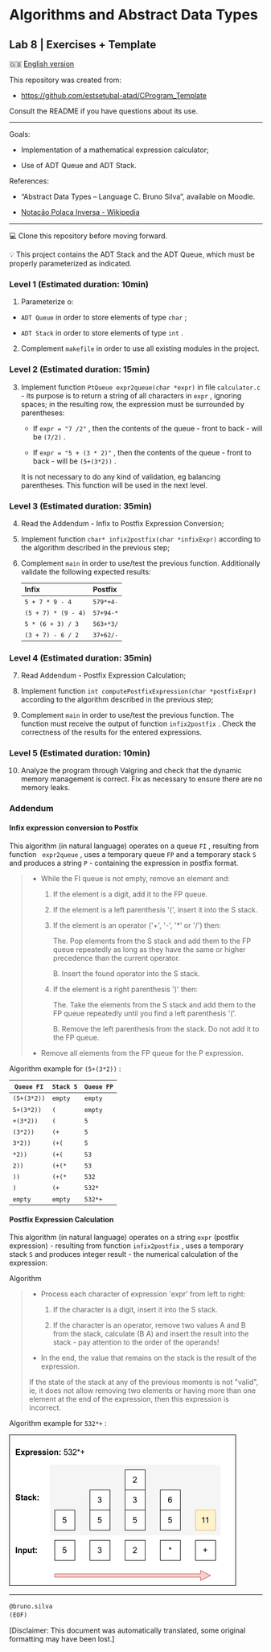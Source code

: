 # Algorithms and Abstract Data Types

## Lab 8 \| Exercises + Template

🇬🇧 [English version](README_en.md)

This repository was created from:

- <https://github.com/estsetubal-atad/CProgram_Template>

Consult the README if you have questions about its use.

------------------------------------------------------------------------

Goals:

- Implementation of a mathematical expression calculator;

- Use of ADT Queue and ADT Stack.

References:

- “Abstract Data Types – Language C. Bruno Silva”, available on Moodle.

- [Notação Polaca Inversa - Wikipedia](https://pt.wikipedia.org/wiki/Nota%C3%A7%C3%A3o_polonesa_inversa)

------------------------------------------------------------------------

💻 Clone this repository before moving forward.

💡 This project contains the ADT Stack and the ADT Queue, which must be properly parameterized as indicated.

### Level 1 (Estimated duration: 10min)

1.  Parameterize o:

- `ADT Queue` in order to store elements of type `char` ;

- `ADT Stack` in order to store elements of type `int` .

2.  Complement `makefile` in order to use all existing modules in the project.

### Level 2 (Estimated duration: 15min)

3.  Implement function `PtQueue expr2queue(char *expr)` in file `calculator.c` - its purpose is to return a string of all characters in `expr` , ignoring spaces; in the resulting row, the expression must be surrounded by parentheses:

    - If `expr = "7 /2"` , then the contents of the queue - front to back - will be `(7/2)` .

    - If `expr = "5 + (3 * 2)"` , then the contents of the queue - front to back - will be `(5+(3*2))` .

    It is not necessary to do any kind of validation, eg balancing parentheses. This function will be used in the next level.

### Level 3 (Estimated duration: 35min)

4.  Read the Addendum - Infix to Postfix Expression Conversion;

5.  Implement function `char* infix2postfix(char *infixExpr)` according to the algorithm described in the previous step;

6.  Complement `main` in order to use/test the previous function. Additionally validate the following expected results:

    | Infix               | Postfix   |
    |---------------------|-----------|
    | `5 + 7 * 9 - 4`     | `579*+4-` |
    | `(5 + 7) * (9 - 4)` | `57+94-*` |
    | `5 * (6 + 3) / 3`   | `563+*3/` |
    | `(3 + 7) - 6 / 2`   | `37+62/-` |

### Level 4 (Estimated duration: 35min)

7.  Read Addendum - Postfix Expression Calculation;

8.  Implement function `int computePostfixExpression(char *postfixExpr)` according to the algorithm described in the previous step;

9.  Complement `main` in order to use/test the previous function. The function must receive the output of function `infix2postfix` . Check the correctness of the results for the entered expressions.

### Level 5 (Estimated duration: 10min)

10. Analyze the program through Valgring and check that the dynamic memory management is correct. Fix as necessary to ensure there are no memory leaks.

### Addendum

#### Infix expression conversion to Postfix

This algorithm (in natural language) operates on a queue `FI` , resulting from function ` expr2queue` , uses a temporary queue `FP` and a temporary stack `S` and produces a string `P` - containing the expression in postfix format.

> - While the FI queue is not empty, remove an element and:
>
>   1.  If the element is a digit, add it to the FP queue.
>
>   2.  If the element is a left parenthesis '(', insert it into the S stack.
>
>   3.  If the element is an operator ('+', '-', '\*' or '/') then:
>
>       The. Pop elements from the S stack and add them to the FP queue repeatedly as long as they have the same or higher precedence than the current operator.
>
>       B. Insert the found operator into the S stack.
>
>   4.  If the element is a right parenthesis ')' then:
>
>       The. Take the elements from the S stack and add them to the FP queue repeatedly until you find a left parenthesis '('.
>
>       B. Remove the left parenthesis from the stack. Do not add it to the FP queue.
>
> - Remove all elements from the FP queue for the P expression.

Algorithm example for `(5+(3*2))` :

| `Queue FI`  | `Stack S` | `Queue FP` |
|-------------|-----------|------------|
| `(5+(3*2))` | `empty`   | `empty`    |
| `5+(3*2))`  | `(`       | `empty`    |
| `+(3*2))`   | `(`       | `5`        |
| `(3*2))`    | `(+`      | `5`        |
| `3*2))`     | `(+(`     | `5`        |
| `*2))`      | `(+(`     | `53`       |
| `2))`       | `(+(*`    | `53`       |
| `))`        | `(+(*`    | `532`      |
| `)`         | `(+`      | `532*`     |
| `empty`     | `empty`   | `532*+`    |

#### Postfix Expression Calculation

This algorithm (in natural language) operates on a string `expr` (postfix expression) - resulting from function `infix2postfix` , uses a temporary stack `S` and produces integer result - the numerical calculation of the expression:

Algorithm

> - Process each character of expression 'expr' from left to right:
>
>   1.  If the character is a digit, insert it into the S stack.
>
>   2.  If the character is an operator, remove two values A and B from the stack, calculate (B <operador> A) and insert the result into the stack - pay attention to the order of the operands!
>
> - In the end, the value that remains on the stack is the result of the expression.
>
> If the state of the stack at any of the previous moments is not "valid", ie, it does not allow removing two elements or having more than one element at the end of the expression, then this expression is incorrect.

Algorithm example for `532*+` :

![](postfix_calculation.png)

------------------------------------------------------------------------

``` markdown
@bruno.silva
(EOF)
```

\[Disclaimer: This document was automatically translated, some original formatting may have been lost.\]
